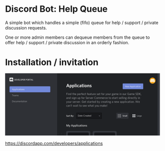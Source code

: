 # Discord Bot: Help Queue
A simple bot which handles a simple (fifo) queue 
for help / support / private discussion requests.

One or more admin members can dequeue members from the queue 
to offer help / support / private discussion in an orderly fashion.

# Installation / invitation
![Screenshot of discordapp.com application creation](docs/create-application.png)

https://discordapp.com/developers/applications
